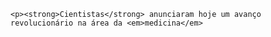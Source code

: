 
    
    <p><strong>Cientistas</strong> anunciaram hoje um avanço revolucionário na área da <em>medicina</em>
